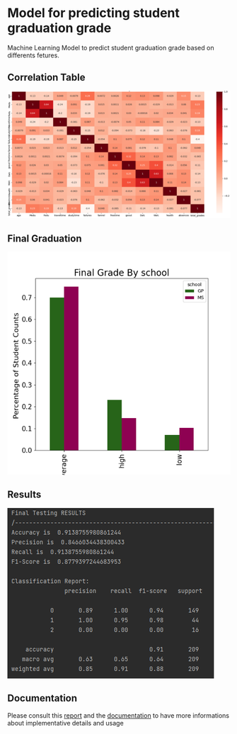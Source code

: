 # Model for predicting student graduation grade
Machine Learning Model to predict student graduation grade based on differents fetures.

## Correlation Table
<img src="/Documentation/Grafici/Figure_2_CorrelationHeatMap.png">

## Final Graduation
<img src="/Documentation/Grafici/Figure_3_FinalGradeSchool.png">

## Results
<img src="/Documentation/Grafici/Risultato.PNG">

## Documentation
Please consult this [report](/Documentation/ReportPatrikBrighenti.pdf) and the [documentation](/Documentation) to have more informations about implementative details and usage

